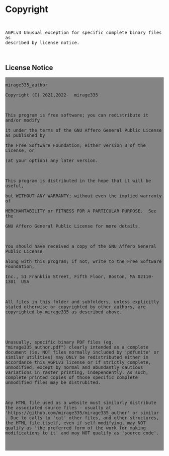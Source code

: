 <!-- scriptedIllustrator_markup_uk4uPhB663kVcygT0q 
#exit # scriptedIllustrator_markup_uk4uPhB663kVcygT0q 
# <html style="size: letter;"> <!-- scriptedIllustrator_markup_uk4uPhB663kVcygT0q
#!/usr/bin/env bash

# Dependencies.
# May need 'ubiquitous_bash.sh" in "$PATH".
# GNU Octave, Qalculate - usually dependency of 'calculator' scripts
# recode - usually dependency of 'markup documentation' scripts
# wkhtmltopdf - may be necessary for accurate conversion from HTML to PDF

# NOTICE: README !
# 
# 
# 
# NOTICE: README !

# CAUTION: As a user, you should have been provided a virtual machine or cloud services to run this script - 'ubiquitous bash' provides functions to ease the use of either and both. An SELinux, AppArmor, unprivileged ChRoot, or similar context may be acceptable as well. Routinely modifying, sharing, and running code, may otherwise put both users and organizations at possibly unnecessary risk.


# Copyright and related rights only waived via CC0 if all specified conditions are met.
# *) EITHER, a single file directly output from 'scriptedIllustrator' (which is GPLv3 licensed), OR, not otherwise claimed under other any copyright license.
# *) Is a documentation script including this message which also predominantly creates or represents markup (eg. 'scriptedIllustrator.sh', 'scriptedIllustrator.html', 'scriptedIllustrator.mediawiki.txt').
# *) NOT part of a program to compress, embed, and assemble, functions and other code (waiver does NOT apply to 'tinyCompiler_scriptedIllustrator.sh' ).

# To the extent possible, related software (ie. 'tinyCompiler_scriptedIllustrator.sh' from 'scriptedIllustrator') remains otherwise copyrighted (ie. GPLv3 license).
# Specifically, please do not use 'scriptedIllustrator' code to distribute unpublished proprietary means of creating 'current_internal_CompressedFunctions' .
# Specifically, please do not misconstrue this copyright waiver to negate any copyright claimed when such a documentation script is part of another project or another copyright notice is present (ie. 'otherwise claimed').

# 'For the avoidance of doubt, any information that you choose to store within your own copy' ... 'remains yours' ... 'using' ... 'to publish content doesn't change whatever rights you may have to that content.'
# Although this project has no relation to TiddlyWiki, as stated above, vaguely similar copyright principles are expected to apply. - https://tiddlywiki.com/static/License.html

#__README_uk4uPhB663kVcygT0q_README__


_document_collect() {
# NOTICE: COLLECT

_findConsolidate_procedure() {
	local current_consolidateScriptFilename
	current_consolidateScriptFilename="$2"
	[[ "$current_consolidateScriptFilename" == "" ]] && current_consolidateScriptFilename='consolidateVariables.sh'
	
	[[ "$ub_findConsolidate_maxheight" -gt "120" ]] && return 1
	let ub_findConsolidate_maxheight="$ub_findConsolidate_maxheight"+1
	export ub_findConsolidate_maxheight
	
	if [[ -e ./"$current_consolidateScriptFilename" ]]
	then
		_getAbsoluteLocation ./"$current_consolidateScriptFilename"
		#_getAbsoluteFolder ./"$current_consolidateScriptFilename"
		return 0
	fi
	
	[[ "$1" == "/" ]] && return 1
	
	! cd .. > /dev/null 2>&1 && return 1
	
	_findConsolidate_procedure "$@"
}
_findConsolidate() {
	local localFunctionEntryPWD
	localFunctionEntryPWD="$PWD"
	
	cd "$1"
	
	_findConsolidate_procedure "$@"
	
	cd "$localFunctionEntryPWD"
}
export current_consolidateVariables_script=$(_findConsolidate "$scriptAbsoluteFolder")
( [[ "$current_consolidateVariables_script" == "" ]] || [[ ! -e "$current_consolidateVariables_script" ]] ) && exit 1

#source <( "$scriptAbsoluteFolder"/./../?????/?????.sh )
source <( "$current_consolidateVariables_script" )

#$zzLib_800_documents="$current_consolidateVariables_script"
#$zzLib_895_reference


source <( "$current_consolidateVariables_script" )







export fromDocuments_boilerplateDisclaimer=$(cat "$zzLib_800_documents_____boilerplate_____disclaimer")






#export fromSelfFolder_license=$(cat "$scriptLib"/license.txt 2>/dev/null)
#export fromSelfFolder_agplv3=$(cat "$scriptLib"/agpl-3.0.txt 2>/dev/null)
#export fromSelfFolder_gplv3=$(cat "$scriptLib"/gpl-3.0.txt 2>/dev/null)





_o-small-html() {
	if ( [[ "$current_scriptedIllustrator_markup" == "html" ]] || [[ "$current_scriptedIllustrator_markup" == "mediawiki" ]] )
	then
		_safeEcho_quoteAddSingle "$currentFunctionName" "$@"
		_safeEcho_newline
	fi
	
	
	if ( [[ "$current_scriptedIllustrator_markup" == "html" ]] || [[ "$current_scriptedIllustrator_markup" == "mediawiki" ]] )
	then
		echo "$interpret__html_NOT_shell__begin"
		#echo "$markup_html_cmd_begin"
	fi
	
	echo "$workaround_shellPrependMarkupLines"'<pre style="-webkit-print-color-adjust: exact;margin-top: 0px;margin-bottom: 0px;white-space: pre-wrap;font-size: 0.70em;">'
	
	local current_miniSessionID=$(_uid 8)
	
	#_messagePlain_probe_quoteAddSingle "$@" | _workaround_shellPrependMarkupLines
	
	
	# | _shellCommentLines
	
	"$@" | _workaround_preformattedCharacters-html | _workaround_shellPrependMarkupLines
	
	if ( [[ "$current_scriptedIllustrator_markup" == "html" ]] || [[ "$current_scriptedIllustrator_markup" == "mediawiki" ]] )
	then
		echo "$markup_html_cmd_end"
		echo "$interpret__html_NOT_shell__end"
	fi
}

_cat-workaround_preformatedCharacters-html-special() {
	cat "$@" | sed "s/</\&lt;/g" | sed "s/>/\&gt;/g"
}




# ATTENTION: Unusual. Avoids absolute paths reading copyright license files with complicated punctuation.
cd "$scriptAbsoluteFolder"


# NOTICE: COLLECT
}



_document_main() {
#a
#b
# NOTICE: DOCUMENT
#__HEADER_uk4uPhB663kVcygT0q_HEADER__
 '_heading1' 'Copyright'
if false; then true; # -->
<!-- # --><h1>Copyright</h1>
<!--
fi
_t '
scriptedIllustrator_markup_uk4uPhB663kVcygT0q --><!-- # --><pre style="margin-top: 0px;margin-bottom: 0px;white-space: pre-wrap;">
AGPLv3
Unusual exception for specific complete binary files as described by 
license notice.
<!-- # --></pre><!-- scriptedIllustrator_markup_uk4uPhB663kVcygT0q
'
 '_heading2' 'License Notice'
if false; then true; # -->
<!-- # --><h2>License Notice</h2>
<!--
fi
 '_o' '_cat-workaround_preformatedCharacters-html-special' './_lib/license.txt'
if false; then true; # -->
<!-- # --><pre style="-webkit-print-color-adjust: exact;background-color:#848484;margin-top: 0px;margin-bottom: 0px;white-space: pre-wrap;">
<!-- # -->mirage335_author
<!-- # -->Copyright (C) 2021,2022-  mirage335
<!-- # -->
<!-- # -->This program is free software; you can redistribute it and/or modify
<!-- # -->it under the terms of the GNU Affero General Public License as published by
<!-- # -->the Free Software Foundation; either version 3 of the License, or
<!-- # -->(at your option) any later version.
<!-- # -->
<!-- # -->This program is distributed in the hope that it will be useful,
<!-- # -->but WITHOUT ANY WARRANTY; without even the implied warranty of
<!-- # -->MERCHANTABILITY or FITNESS FOR A PARTICULAR PURPOSE.  See the
<!-- # -->GNU Affero General Public License for more details.
<!-- # -->
<!-- # -->You should have received a copy of the GNU Affero General Public License
<!-- # -->along with this program; if not, write to the Free Software Foundation,
<!-- # -->Inc., 51 Franklin Street, Fifth Floor, Boston, MA 02110-1301  USA
<!-- # -->
<!-- # -->All files in this folder and subfolders, unless explicitly stated otherwise or copyrighted by other authors, are copyrighted by mirage335 as described above.
<!-- # -->
<!-- # -->
<!-- # -->Unusually, specific binary PDF files (eg. "mirage335_author.pdf") clearly intended as a complete document (ie. NOT files normally included by 'pdfunite' or similar utilities) may ONLY be redistributed either in accordance this AGPLv3 license or if strictly complete, unmodified, except by normal and abundantly cautious variations in raster printing, independently. As such, complete printed copies of those specific complete unmodified files may be distrubited.
<!-- # -->
<!-- # -->Any HTML file used as a website must similarly distribute the associated source files - usually at 'https://github.com/mirage335/mirage335_author' or similar . Due to calls to 'cat' other files, and other structures, the HTML file itself, even if self-modifying, may NOT qualify as 'the preferred form of the work for making modifications to it' and may NOT qualify as 'source code'.
<!-- # -->
<!-- # --></pre>
<!--
fi
 '_' '_heading2' 'License Text'
 '_' '_o-small-html' '_cat-workaround_preformatedCharacters-html-special' './_lib/agpl-3.0.txt'



#__FOOTER_uk4uPhB663kVcygT0q_FOOTER__
# NOTICE: DOCUMENT
#y
#z
echo -e '\n\n'
}



# NOTICE: Overrides - new functions .


# NOTICE: Overrides - new functions .


#####Functions. Some may be from 'ubiquitous bash' .
#_compressedFunctions_uk4uPhB663kVcygT0q_compressedFunctions_uk4uPhB663kVcygT0q_compressedFunctions_uk4uPhB663kVcygT0q_compressedFunctions
current_internal_CompressedFunctions_bytes="12593"
current_internal_CompressedFunctions_cksum="1833038819"
current_internal_CompressedFunctions="
/Td6WFoAAATm1rRGAgAhARwAAAAQz1jM4cn8JGhdAC+ciKYksL89qRi90TdMvSwSEM6J8ipM2rR/Iqc/oYbShD5P+hKgz3ONSu7BhrUf8OSN4oZ8BL1e7m0JQ33pEQs007VTHA7nLczyIuWiilZSo+0zB132
DrV189uAlZ6oqD3MK7bjrSmuGreEaBOC+z5QkGUPIDVaXfJmDg73/A1Y9JqRKxtli7ZDurfX2t/Z3m6RV6ku3LwPHl2qt8/kbWEubRkY3Fl2VTTFWjQ8Z9qfpBK4YyV7fw3X3hcUmN6Fz+u2P8eCSl/fCnNX
HtvGeiwoJbZ3wje2iPvqVhHoy0BMVkEDcSqWo+znkV0BwqE45qLsZQ9IGG1CzglgciwcOU2fdsqKBFC5XA3WYFGg6uZ2q4mvn5jWR+FbeUz7YjupLAvLl7DE+daOBWzzyYeFrcMhDk1QeqOKpv41V0GTTqAm
Z7lRbPrhk3oRY/kBiQGZSfRuxTSmIc1zevrFy6JWcZkCJayU/wQ+XEKdvF51XHH+OYrSuhIxvk6G+Ce0sbTr3GBfVRQYdRpxeOs48xNaEfmBf6GZcWUMx5L3LA4cup19vL4O75JjKbnlJeYdoRCjtcPE7A8S
82KbKVXWm5n1ADflKsnTX3CVTSu7uS4pVXHlludUnC/0dCPIaO2WxpZTXETnBW0SD0f3HTs7UDEzwk7eMHnoe3xk/cdsh16yyG0jPOBLHEqULsotf/cimpgvkZlFxPNFKvrB2sVBDpjr393u8l5sSqQ9L5Vr
QgGi6nBnxhDESgC1fMuEusvr6Sli1rR/+c0ap1SksGpO2TEUmhLB2btBz2JAuC6RRnqPSeJB5e7Ye3lLZgz7qHahujxIhELZ6Ig37WMvcLn/BMoXxtrpqAx3WQEFwPU+GEqAYIYrxdNFO0vmXqIu7mijEGNN
3Kz52PfEP9wuiJegjzcwG1SjieemTZAy5HeBzXmyNh8NuIdpHzxX83tVQ6zn4W8eFh94YUkd8LPxqapxW9+5Ljru6KBXErt6eoQ1JzryMghYRXroIw6cezM5nO29ERbDgwMaWHM8HHSnsRVwOyHrn3h6dSYW
FRI5yIxuHcZpSxIl+Wcyy7l04D052ZLSwIr3bVXp4Wl8UN43ZjFk500/N03EAhnaDm33ejErcZzg3IyCf9KDULz2vjN1ZMLj0f8szC8Yd5LbbQJ0QaXtts9dioTUAtjmI2n0Nua2iP8U6I2yFW4q1flLmWgw
dwxuvholhSJhoQ1mvtYG9GHKOnerwBFiSgokDlXpGx/wWLEggdJzD83Gsc970UUKaPclxZq9t53+B7POZLqRi9MT1bN4M5xVNF9BpfIOMoXjjfCBdMsMg9KiWzl5MampEj+sO3zuoQacK51dsC8fF1kx/Ipo
T0+57cS1KCKaDzB3/U2HEY855HTDewfULt1Mox+DjNi+SoyNEej/2dvZj2k7gc6F2P4cYp0XlGset9wxtH8+3HkTBns+M9aR3+kzI/CW6vSnkHXti9l/usvJEofd55FM+ZveKRq4OmWB9Oq1ruDmZeB3ti5H
l9Be+OF5pyJ7O4nKeKvq36QuxgvvKFuWDH8YrEDrrLKvQA2ZwqPfB/Dx301jgKu2lHwCC5Cr6asX/Tjo71N7833otVOmbW18/ev2R0aUgZKsqzPZIqFX1x9DpRggWTuQOX49oKJA3lS+k80eCsgjWZ3NwHHB
JNS03KTfjGNYL21M5FopczHLlOKA3NfxtRVtvC3ptJwtqiQYiRhRFdiUmrckYzPNf/WZmL6FouTxTXHf/8KnqYdZ0a/shLqxbCEkIwYD7IZlBIXfZukhiP6kefFP2XGAvV7HC93XH3BC1oYnPQBRcKtLLn5C
zda+MyZGKU7AXhq1EleGh62Y/vDec7Bgz3UwJtR+8YBCdQ8/Xcf4mORqcw5ELeSC/sZESq/ZT4uHAWXlbxnvzRXvDJ58sFyghbkx9mNwpWRFrj39Hq3TTm9NkSX/ExPFblReiwO3+1d5czQOEU8JnpKwbXak
iZTSx0rJ6xz5YqpuDxrnSOA9Ti+KiK6yFVv5gZJsPa9opyNifSPEsLjaULtj3MT0jHSHlwYMPOm3ZU5anWZ9zLnlZDFk+5W9aVR/+HHjmTDgYiD/2lVhvyGFs0RFnIjj0W1Yrr0Qh7RR/STZo3Uj4PsS01jS
XFU1MAfvrY5cOFVq3gGq/BcYNU22RhC4TjfS9SLCd9Rrp8795lN2bSnGVKQ7eCrYdqYvCzLQ5RjV/jRfze8GD8XuJfOitXktggA4TGfdN2an12568jtS+q125ACbgQsG6KbDJ6HDEIk7PfdymVGeLNP58IfV
Ti9a8Wv3gxx1o9cP105zLp3eY+BXgXxpJpM0PwQ9C6SDYTYgWhLyJIL3s80HCWKRoNzfKE5+FpmuIodKb6nrgjQM2iMrkzD1grRPrIweqC2IvgUUp76cXjIWapPPJKoRAis9rOzsqZfOqwe4dCaJPjS7hodF
HOUHrNeKwCtOP73IH4yMLIWcTQkcR4cH2ycD+GoyrsM1KfK8rRf1sA2exEaj1gBbL2X90zTFijyIQp5ACcTa7g2erPu7xNzRNLL4lcAtRuduONBy7H3bokwhxUVT9XYKK6vxOsGBN9rqJ32dBCki2eznhSvG
YY7hDmldozOVzv70Ht4XupfIlhujDJ4CAVyp20SPKzFsyuI5O47AKB7bJ6KeNvsN3dn8PJFniSfpCxiksP4mSGD6c4fFUOKU1sqta3v8sgkEZIxqjtcEVkfWMvK6fVIb6z66P2kDSqBE++icHbYkIr+dczrx
6GLgOXvNFml1WJUyhpmyhkIJzZ/geu6ET9wonX4MZ/NEmC8jxUNFR/hfM+yH2sYL+1K4zI+kNhe0+iPdJYSpbxC3hOlYg5wsF0a72YOfikpkwp+2SdL5ItnyCkVTqMJVpDMSDppFsb1IcSm3oVLlTCOYpQxi
xNDpvrwfzm5INJXutfAgTnsuAAcaEIojAwo9N/+SBWcckzuXDR4OwDi3RV1muOvBjokJxIdAPtWJ+uNEVP0lXh+h0NtQ7ef04SfuYp9LQG1xMkglcvFZ44jp/L5G4NN4WnJJhKab539tSqdbMdDrRiLrsuC4
KjR5btxXS1fiSUefE3W9qquvHNtMwRv9qt7/tgp4kckjZDTdaAM4WwGCYEC9eJ33tHTEZgxobI4tTXzxKD93o7RNcbN+eBPz1W7arLFUw7UKXkFhnRAmBTDSj/P8ySF5JwFiMEbVvKkkSj+3hHxq24lP0DWe
bdvJiFScA14alr3I07py9lZWD9UR3gELPvUOOTjZTZFa/vhuWAnyljLH/4p80SFhGtQdb++HcHzGk4k7evlC592eqvrEWC0CNNaHc2ctlHdrFNBKtGv3im1zayJ/QQvyoWJlnVLipNSIoPgZwnqi3lsfQTV+
AW2YnCodAd+Enmodt2y9Xw/Q27GD2S6wcdA9m60jczMnZJsOYV0NYgzz/ZjKaUAZEIBE8kqVMTOv3ZrT4dd+ElrQIck9Y/Ggq8z8UHB5MqUIMqURr2MJc2g5JkiFGZjSQa3o0nG2//B0425iJ0Nlm1ZDPrxP
Nsz5+ssOpNdwBueO1G92ljw3IPa8DYpkeXBGoJA2MB5OQKsoX9K9PVtMVIUqQDlsJfcyPpbWdOz52PdeLX1GTs58G1FNOuL0E2u/xcJXwhFXCrNKgvtDxefqP+xEYusB8x1oAAb+PTBMEu2Wy/pWxNtdB04G
j4cvblG0Iq0djZSUflpxT5Xadzne0JXwafa56/bJLa2ILJ+7X7/1GfdIQdjPFN4rLdmOw+CzfemurF/gapemez9epVKI39IHTfiTMer0NyRcGYJ9sdL43JJMYdTRo4jUVEouunAHhoVre5mSmJ6sviqvIdjT
dfJz9sp8v1Cw4Dqei1KT6WawlXwzL+93K20bOVM78WFdU1NWnhmtciO1wCYx6en4N9wb35mXhA8yWTlmCagMCQwqJJkiZZCiCJfOXrlgAXJWbfDIgsM7+v4NKieObg4XX/5HUrZZtajJOhhWQImp7KBPq2hz
SJFOL0f1IHbTLvk0f0W5bYR4itPoV2bFx4zSBezFpniNMcHeT3pdGIAhdV84y1l11KfmlvmNF9j+H8FcgcwfCkXSt1EXWRKi+V4192suRvZaQzMlOejpnbqHwGeWysJMDVdXLza91zgp/4OBRoIG4wcceFcl
kbEfZJdvLy9ppQTBK2pZ9P9uZpFOUPKjWU27t9LB1mzvHysRV6hFbbrgowmHEqpyJRAyNmcL+TEv5V4Wz4GBlLfqBp6rOTy6TFDG3BH5hJ7j7D69e6AkSxB/E4pOkEBZ9eHUPg14yHibEA7ERfw844R80kFf
9a183meX+OB/uB2LTb1Kp09c5bZ0AsU1fesI+++mp5Nej8WNlD7roP9e/B2zJcZkd0Cv05+ngScJEQXgX6VBNm1yHtt5KxHonKnK609j1d4CMXLy+cTI6DwNk+3VOPSoWDaeEIB/4BhJw1OxzjQILpKgzom8
SHZw+EI04oGzjt/f2Dz4LNcnDnCwMvydin0Nm+70XqjfX5tZpy/TtAORFZCDDUmbT3G6rye+SBgsE7Avy5JQj/RUSVP3fjKMhIvxtcbr9Q49SNkvZtzu0JDOMGn/zu0P/XWUrbXAnoi4FAitgUa2uD9bl9V2
9XPvZBFCMyL4cFRl9DoKM2yXgoLGgHE8utLk8yzrrRjOOh4Y63k+AJxFazLb42dyDeAegVQJ409myzYMA8SE2P4f6YUXUkbNHGb0/P2JOLLFQBf2gK6dN0ghSqsAb+buv1oVr0K425Xhnz5F9M0FhQOWmxV8
ZysOZzNUISElx8dbv8j/Jp0z3nQvvCXzvai1cm8aYoml6nJSs75Z4KRYFfeZicMOCmO44hyRy6inCEF41thHpUqV8d2hXiTwKxJ2qSHSuNHqtQueEzOYEfts6kkgX8MqzC76J3/+9cjrpETcS9V3BlXf7fZ2
hIOdj9U7TYQjWB2VonqxAdwSVENMVNgPbR6wL4rpM5UxmMb4v8dXkztvn1qSyIpUtMeTLRrHBeCq2CqPYFQDmcb5z+07H/kbhMQg9+AhsVWRllLxQpQYToLYW+4tuhamoV0i0mbmrXryVADpPatXVrHhNiFW
v2t+fiRlJnW7pYwc1ziDdPAIk51itZDKNV0GBVDXqlNeNu2ZXkq8yA6X2IhPJyDjcfJtLPcbovOoiTqQY+TDKsqYuXIJY/mRhmj+iPTU+u2Up4GZ7VACHYxcLOXuPxplIMvulz0ebVL1MP8Optza4c/6vhDY
rGPpW67Op1mmi1LiIMI87wPfLAty55yj7Job3I26Xiudx5uREpGbg3uaCWcRDjVQ7moNHD1sh6eMp3D6/tlKYi9v4bsxcC+2fdwpqePHzcVZOqfRlXBDfYC7f7j9FAjVML1kVrds3aNHHfODysyPmhFgcbaV
pIlqVv43Y+wBzcjskgTLpV04J6aoWb9LpIuw64S1p8iQKeKdxynDvTIDGwEVOigFzCGWv2kEMOzDUL/sidAVkYAg2rdN0WlCshf0iykreuOWtxeVOoj1MPzUgDIHPq93O6SoEdTa0+crVdiZxYiMalJmjZBU
qFhZ24zz/HP7qBL5rWtLKVhuFjkyWH/OtmLNoEy/tbHHXWUrIj7VzOkvtRN2c3i7DGHvr4yo6CDe7Hw9eNsuTU05nRGb8VZIl2hhfhQj7Uhi1QcNrCEPzeE1+L8LvrsE6H+VDQVsiLAK1gARMGkP2GoyOBBW
s5LkzaS9lBFTSIYDCgsYrbsbR7BI2JFkeT48kkGg/rdZXyOQrZKBL5rXs0NHFq/BQnJgEYs62qQYdvyyeAKe1+19bXHVyuMx2h1Oy1RIs7RJGBQevQ2mpAOq0z6x2PiViNpp8DZswUOmVSgM4sM/vtkUbRz2
JUDDkVprKnIRZtyyZ9HEo4TRBQhR/fthu0yjmeUsUT5EN5TYaTYMCvKLCuEIjREtqaJM+GCuoMEN1FSquSz+7zo796kpNMxGLqnEHOaVB3b4XxA2FBw0WdC2yNZ8dxksgH7/o8n7mlvLvNUs0f8drNAti5HM
Fi5cvLf1buLrZV/bV+CTQnbKnjrTN1qnoVd6vNL4zxFNOaUwaTznSKIWvV5fa+BWKMnI3kIlThUYQEYOGu+WMT8/8q/Z9MtO7A05shTLYAcmVW1NTNhuki34xKrZJfBSTkyJhR0ymidXUoXHn7eG2TgrgCcm
1BHvcj3Q8BGAuoi01Jc52kUtcUrtBERr+OkN/XhJrgn3MvbCIAWMFHqy7V57Nb/gx41iePTsxyvNvUL6Kzv/BAq8LQKOQ/fUAh3ngPNJ/iTsM1JoiIg0Yfs/knhRzYx0fUhtV35whh1bVVRHuj5zwz6L3Mvo
Q0aAxgyL87ZX4+ZPAb8m/eP4FKYQ9LCKF2zJpt+54UwVqkmgRf04ICczP8oDQrW3bbNZ0PKmpLwXk/V38tcWZAkMuGyflO8gD6+8uVCs2hehY3io7Yn/ds8/RrgCs/D7hkOJT/g401854Bg03H5Ita+CzYU/
60F6QUriWGYGawe+VpWNf07D92yktI0FPXAuBP8ZmPSwSLSsygxykPA7BM5dDs58qJ2BYiz61Snv2ol0PQeYoWwAGUtmNxgbUUWy/VUWO3ojLf9NN4B9/Vl3noLbSN8OU8KRipDkthvwIBlJBTbHqHOG/W1+
PhRK6VmLWZHD2wxWDN/9za7uiTEZpdTceFQ2KJ2zCdlyOqV43Ddw6IgtReefYJVyPxq33lYfnpQhhQ2IlHOW/3eZqVARjOMxQHRWQP3LJYfp3H/sAY8DBNzRozUaIXEcjlJaYY6MFKxfcNRZS3bWrFXdVk6h
k6+L67P9glp4x+B9KzfeSVu0r9TLXsu8X9g6T9on1dcE5HWK7PhfHcvLokCqp+Ougat4jQtrLxDQ6MBnPHmYW63XzuYWZvnVq72wUGSVpFmp1/cKXprUhO1JNTerCcqP5tqjkJjMhGZPC2yymNA6o8hzBNU7
3vnG0wxEoz1G8+truEO35WoWunchsufBNwzP1GQOJIh9TOrWwOkf7cXcuktaxF/7dTnvCi3RKUCu3KAInXpFgaRaxMtTcfrjVDi+8Xss71uGIM36k2vg5++BmhoGun0Wv8C+9Wu+rMYzHfVL8THz+vvVbrMq
Aaauqee0FomRF99fB+51waFiFa4zOZdhUwpJjUL9GjMJVASK8QwW9GtiP+981QYc8Uzh8wX3Q6aFKV92QDXjEtI08pRT2j7L+fE2cwFD1NHXBwsO/yoKRTneSG224qc2VgkKo19c1VIHgTYMvH423YoGm6J9
tOTavYJXS8U+layGzNlJPKALxZ4mOh9qMXweX06y4xf5HZBHrSnCA1hkm/3Ar8DSqXbMG1MbtXDA1viQXU8z8juPrKnIJdQukmIVnQdRtD9p5pHr3/8NknYUyfA6DXdeISXdaVapk1d7GurrxQG48FdPfpRT
9F6uTBJsATAcb7Xwxy8PdpgYz/j1cCLFRg+ddawJFoEXhxHeloc329IhiykFxfuhQG4eWZC0Dz9cA2kBmVeh2MEC/EvPYBsOeddT5rcMdlZ74/Tv4+lchjy9gyzcSWKnyGYf5jeXRsP4OyteoH7Q/eAoLZkS
9lbtCinncLKLHcL6Z6+rxtTg6fJHC7/vbg/TQY7mjh+7g3IVfp9Gk/zv5jSF3Qbim6mffzuIh/W1tOwuaRCO7bb3C2Y6MzUzBTqLaai9e4vArPnx8H1H33OoTzT+vCxxO6Ayz2fX8t3cT4mFWoziFNZzkCS/
aXp8ttJ+8g+EYhj8oiCuV3bgUMnwsNh0BzQXTEKU/bdP+0hWjZLSvW0AG6txMRIwnp8rbAXsCGpzkAosKSTguBfvbWRInD+c+KZjjC5TXD3K5SeugkAPDFFs7ad8qkAuPxbSY6S8N0L8Phghzq2kBzRd1QU5
htZ7up0RxgIUoaVo8bA4XaYH9yg/jKY2J1Dk2PSJcS/2xT4c3XKoVWpVMkcTx7UiKEDCYgQiVwkFREc6bfdFeVU+EthXnnaQoVnP6sWaOAnYBnl8cov/1KldlJygd2eGeTZrHwWZ6J/t2meVDh+m13phk1Ha
zQBGHHJyRnu0q9WLc8VM3J/oeh9/rIhzod7/iAsEfq87BMme0M6nbUSk2u92ibR3aGWWkdCU//5BAPumWgaXbPROW1G53JnsYnvPbOfFs0f7UOQRpWmksabWUg5iJxOCeWcnEkSuEvIc70V0OEtGshN8DkY1
xcm1+TEeauH9kDaxCwD8N4THUuBMO0oLumyVUMNPw/F2c6jiprJHC1UL+ecZADK3xM3KCYiKA/29MNHmy4oE6vdq7vhpsHIarCwymWfmYJ9mv+yxhxcnKDqpKimydpj5Wnol6I9mqGl9CngtptiLgA+Y+lyZ
/K2rO+An9PIG4P8StIGAbC6bKUN1rr27UwvCzyeFUv4Kh30gBs7BMHtuDP+jsRchlnZFa6c1MOsHXnpOJPbFCha1xnEHtKW76ZSr5ZZ/INxEgVG522ZjG48q7aT0RhvtV7ru6wYG4UYcLIzWI6tBKGkAlfZ1
DYFDwp0H+LIA/ekLV8acc5xpWPgo4Bwp4O4NnLaPLNrNL2eStAS5mfuHcdmU8DF8gS0lWqK21lsOEx3tq46MpjrJD/SbHYvXMKP26SzaXDfVnQhT9KzLdlJWdHpc9g0j/mToUd96qFSpHJ8ty1eUK1DBk7gi
Hm+axKSI0zeJZtKewXLK82cfHIthkhD6V2eAoG2yO+5fWrwCouJ9i8/UavwTu5xkNXMze5fmoZCCG8t76P0XZX10VkMWgX25ebCNHYssrT0wyQ6V/ek7x8jcrglpw/YjwY9EkqP0voUbyXGoWgD8s4qOod6I
WqBmbOWjxBRoQyi1IeX1pWFSGDIB1XeJXAZ/OWuV+KJAQTUd0lb98qvYqpBYbOniGiEKwf1dqjzBhZoFtB9uimehhz11R7c6nwqizNWdu4HostK4Bu8UKb1jCow9Ci59TEp+KfexJLVjKajSKsJI5iY/S96B
y2VaAwXICKmpKTN7TGf2yFjRiLM2Co8dJfN9P7qGPbqCvgWW8xLiqxZ1kOAj3Huy4HRCMIAw/E+mXFfMr+/QCaojUm0WTbQfQrIZx116Y53sqt4/E2O+fdpuHq5q5RoEigiIm5rPf8wzKg5Xv3QVqMEncdcq
9Mybc3wA6i22pq6xAc9AIFA1xF02N5GcONp6OGAS5yi67o7R5eTieE+MVeFqMV7Kok8kWeRPZndYETGFMFDRZ+JX7unIJ8l8Zei1j4bz62z1gPYzsDmutyCTEe4CgSrmyHh0Qqnva4c3GKDAqLmW47j8E8vZ
d0dv2EkVbnecSynVjoVUac4640uFu5QOzZFoJhbZDG5kJVDMwwUyZo41PIWbrtWh+cveUBNF+oFAMzCNwYx5WeeEHgoLSUEOhEOeQLwiSPlxayur59CEBef6JQaJ5oEcl2lc9cCoCJYRE0gqV8ZZR21L+K7X
9Unp7pDtR+jrLf3tfUd5KRO98kfFL7SN+EgxB/kOrRmq1RbvQsxt0V+mW2WYDDs3EbEXpvEQql/A4zOlQdCJQmR4sDTcs4u+w0/mmANTP7iTcNucXYpb/Pzk/rByIr/1Ie/VmdXDRtNqPKRIzcm7IRKxZ0Mp
T+TtvWcMUQllFoEKb9tPB1Bp4gRavJcgfcSkXmXBFFOzB7rgseCry1H0508psOq5sbtu9X8s/Ig/qCkUrWotiPu5VzqCwvdgEMsdwA+BWO63bfZxYEJDjnZmfJmAdyaIInPz2rvedF6FgQNQVbVysSdx64hI
9+R79kBQu+/0utaV1EuDN+BJUpIbCHtumUm48glL8yEN9BLG+8lyLU9UhcDAKu/cJJEhFBV5eULzEUcOID0007+ce4xwHUsHjZVbeDB9ftZ1jhptqqwWeSOhTuMSNKeFAkoDpZ6YNanLxBkFTzHReXbEACMC
yKeDzKDPFVqUuFK/hImITx5VTbMZa2OfW556QMPogyGTjqCG4+nI813OMuHX3Qee+7FNqfHei6KiiBNCrDkGbdchro4YPUlD/5ENOMUdp2mgo8TnymaP9JR/wyz1cs/O8VyMAAFwu3OYz0WUtKE6imsYJ0qO
z8w6ft+aXml4omQPCbxmwERp8qHEwb3aKcHWdh7Z0O8UoxcMH6fVlO0GTWD++byIwUskaVAadeDA8hALpNFk4qKkhKTy/sT7Tjnz2YbDahVSHTyYHCZCuc2ipnckkJ7zYDJYdfEzJP+YwfAxrhoGsCWKmQ6t
4YoRvesOBDjFMc7x8RXqPSFZ0nhxdTGPFtjDo9ABRWQpz7EdeetOC7qRGHFwXkwJdM3SDoyqBdwJrJx0WJLPTbrmwzoFYxx4MywgdAJMyg41+IG6o/g+i6puR59tBxGhyBtwguc5020MIB9krYR3Dn3/jifP
64HDjgitrRlq72HRFeZKedVCnz4gNb4PjXJr7opU/5Ni9iGv1m+F9y/Y6Y6OW/uRUUmYnCyQcWRSF8RrDTWVq1+wBtUQuJ+ClQKkdXzyJlcfkUS/zfCNEsBBFzaQ6tgPA34Nk4VhhgG7J9KpLkaWSFBn5Dvj
gbK/GkQgDXKQumA65SWZJK1tXKM+zWVGld+UUHBvFcFXCRajrY2hxMKa/A8u4qaVIQF0ah8XRaT5lYyfUwWz7MxGlL/KqZTD9JDn9QEa47Wbo3dXAne5FNRObfTSMxuJR+adQwogTD+36hve8Ps1E6lQqC8N
uytznYZXrfJwfTyWB4HWY/whsjVfGNBvDwZLLpyg/4+d1QMAz34uLgXqbjyUxwtQGPb3RN6upXPjknnt76pDgLOALmqzxm4z2dNZG4S2xLeMG4Z+U45PsC6UVfktXVWq3oAptF5dpRUFIRglRAhI/rRp6bhc
qjt+ijqwZIwf55VE52PyGxVjcgjbvsJeOJkurGHI+Ipmgv9m0XZXG36E50xK2Jp4zKJdmi+EBDlZ5BdzS2o1ThfpaOCaoSsxd/xhMZdeBQeNwHDdOIgYoXsaSC+jYapQ72zQKWDnGb0uIXDqt58rcxAcuYeX
jIwZGSyw487noX8390kt/OGddOdSGBT33c7sKGo58Y8YN6TTQkWsuJzDtjlU6nvEdv8tDXIbXYqDvZOCRnHrpT5qowMGxg42XkfbO10DzOUk8Bk/pt/y1Ny95Cwo4Yrh8rORdj27i0ENVEFYlf/xvYuni2C8
RuZttkI58oemvfvRgMKFSWZQ1NeLg1FFLqM0owTeUiMtz6o5XYQa2wMjAXHQrMZ3saI39dApn1C2U9t5yPGdcix/XcF6vna/VZtNEznQVCa6Q2PfKihUCjYz2a92glKPnNdNuBE0uBkv4qJXcDN+1aKhH5sz
S01nTwPqhYPevgpBDui7nI6MeJClZG6r1+ydRY1PtW7LfxNngB4a6DMzKWOqPtFAo1igZCYGXU6pZBGevR3M5DShGmeQP2Ui70Fjbr0UmCIbqhk7TL0bVWZC8DTJafYaUbZndWqmqc8qm6JWYC6XRrXFgYPC
6ThPo+r27UUR7kKbZ5Nsfc64ZPlRQK+KOhEJz3pl0s6fh+h0scpgOpiWtAmNaxkxN7u/TYLTKifgnOa7zBTmYYfVUJCpvj+KA1epkw0700vF1WkLrHslhNyg50mrgGOulmCBU3Pt2Qwk9UjvnLtudBL+qufA
vZS0tpeX1lnZ0YfZU2xtMUX9mBk46JsiUHg5j8VtDWH67FwqO4XyDzXZ08uIZMUG2rVkeXO+fLHFipNkrj09GuVH6fhu8dQ7e3vZj+xuAoKbcoxDGVZg5aZTt+Rwea8gZxMVK18l0mGlwzP2CjCZZvXUFFGt
V4pvO5dWZ0wAjIGqjO2X16FtMHTnWhpyDYg8rjOnWkVLWSlRxOARL4YBbIKOQorRMPeArfLQ5WHE23VSsQPVNApa7ZXVNp3ia6HDNs6iQzZSrQ6lhxY7niic3rXBVtV8p3jCbtwhS4RvdJWYZc2VQCIk9kPs
GBhh/Z+OXnoNGv74JzLiTXfjWlH9HP0KGS+9gZrEgQqZQXgJxsuJcCoYY9CzN2EYBxBOQSRs0UVzufynligD0+TrdouIurJ8kY1KdMwKTqOm2p2WrHrtw5FwMqr45X558t1V429u5wypj9/tpoyOgpGLW8Is
kyxhs0NckpOkV3pzo6WIPO0DJvJjYloxVBOR8Wn7ukN/byhOdpmqIq6TPK8i7UVo9FOu0tscWHXR389wAcYH+aXtKcqUd/hNuvAZVaIgmTEwYapURUB5unPEyoHf4JKJNbRIGx7PsZzpfgcLC8dgOePjnqEA
PU8B4kwSusU2duWSzjWw9hTQMVLB5MmwOiKKwdCwrGURISHxv1D5dhfTHy3bnXH+WNsp3G9diKikPuNtWDQ91OrHQhaCLZKPXPxeePFSUdjDoQT0+G7U/qVTlrFTTfCqaBzpLsXpo4a2mZiWAIX1r2VO520D
AAGESf2TBwA/5o/XscRn+wIAAAAABFla"
! echo "$current_internal_CompressedFunctions" | base64 -d | xz -d > /dev/null && exit 1
source <( echo "$current_internal_CompressedFunctions" | base64 -d | xz -d )
unset current_internal_CompressedFunctions ; unset current_internal_CompressedFunctions_cksum ; unset current_internal_CompressedFunctions_bytes
# https://github.com/mirage335/scriptedIllustrator
#_compressedFunctions_uk4uPhB663kVcygT0q_compressedFunctions_uk4uPhB663kVcygT0q_compressedFunctions_uk4uPhB663kVcygT0q_compressedFunctions
! _tiny_criticalDep && exit 1

# Special Global Variables
_tiny_set_strings


#####Import ( 'ubiquitous bash' ) .
# WARNING: Do NOT invoke complicated 'ubiquitous bash' functions directly (ie. call "ubiquitous_bash.sh" as a binary from PATH instead) .
# WARNING: If '--call' parameter is changed, 'trap' conflict may occur in some functions (ie. ( '_test_default' ) .
# Keeps "$scriptAbsoluteLocation" pointing to this script file (not 'ubiquitous_bash.sh' ), intentionally.
# Import of 'ubiquitous_bash.sh' intended ONLY to provide most recent 'message' and similar functions.
#_messagePlain_probe() { return; }
! type -p "ubiquitous_bash.sh" > /dev/null 2>&1 && exit 1
[[ "$ubiquitousBashID" != "uk4uPhB663kVcygT0q" ]] && exit 1
current_script_path=$(type -p "ubiquitous_bash.sh")
[[ ! -e "$current_script_path" ]] && exit 1
! ls -l "$current_script_path" 2>/dev/null | grep 'ubiquitous_bash.sh$' > /dev/null 2>&1 && exit 1
export importScriptLocation=$(_getScriptAbsoluteLocation)
export importScriptFolder=$(_getScriptAbsoluteFolder)
. "$current_script_path" --call
unset current_script_path
#_messagePlain_probe "$scriptAbsoluteLocation"
#exit 0



#a
#b
#c
#__HEADER-scriptCode_uk4uPhB663kVcygT0q_HEADER-scriptCode__
#1
#2
#3



#8
#9
#0
#__FOOTER-scriptCode_uk4uPhB663kVcygT0q_FOOTER-scriptCode__
#x
#y
#z

# NOTICE: Overrides ( 'ops.sh' equivalent ).

_default_procedure() {
	! _safePath "$scriptLib" && echo 'fail: _safePath' && return 1
	
	# Consolidating self, a 'draftedDocument' (usually an Xournal sketch), two separate documents (usually also created by a scriptedIllustrator script).
	#pdfseparate "$scriptLib"/draftedDocument.pdf -f 1 -l 2 "$scriptLib"/draftedDocument-%d.pdf
	#pdfunite "$scriptLib"/"$1".pdf "$scriptLib"/draftedDocument-*.pdf "$scriptAbsoluteFolder"/z01-templateArticle.pdf "$scriptAbsoluteFolder"/z02-templateArticle.pdf "$scriptAbsoluteFolder"/"$1".pdf
	#rm -f "$scriptLib"/'draftedDocument-'*'.pdf' > /dev/null 2>&1
	
	# Copy self, as is.
	cp "$scriptLib"/"$1".pdf "$scriptAbsoluteFolder"/"$1".pdf
	
	
	
	
	
	
	rm -f "$scriptLib"/"$1".pdf > /dev/null 2>&1
}
_default() {
	! type -p qalculate > /dev/null 2>&1 && exit 1
	_solve() {
		_qalculate_solve "$@"
	}
	_clc() {
		_qalculate "$@"
	}
	
	local current_deleteScriptLocal
	current_deleteScriptLocal="false"
	[[ ! -e "$scriptLocal" ]] && current_deleteScriptLocal="true"
	
	"$scriptAbsoluteLocation" DOCUMENT > "$scriptAbsoluteLocation".out.txt
	
	_scribble_html_presentation "$@"
	_scribble_markdown "$@"
	_scribble_html "$@"
	_scribble_pdf "$@"
	
	local currentScriptBasename
	currentScriptBasename=$(basename "$scriptAbsoluteLocation" | sed 's/\.[^.]*$//')
	#_scribble_html "$@"
	#[[ -e "$scriptAbsoluteFolder"/"$currentScriptBasename".html ]] && "$scriptAbsoluteFolder"/"$currentScriptBasename".html _test
	#rm -f "$scriptAbsoluteFolder"/"$currentScriptBasename".html > /dev/null 2>&1
	
	
	mv -f "$scriptAbsoluteFolder"/"$currentScriptBasename".pdf "$scriptLib"/"$currentScriptBasename".pdf
	_default_procedure "$currentScriptBasename"
	
	mv -f "$scriptAbsoluteFolder"/"$currentScriptBasename".pdf "$scriptAbsoluteFolder"/"$currentScriptBasename".sh.pdf
	
	
	[[ "$current_deleteScriptLocal" == "true" ]] && [[ -e "$scriptLocal" ]]  && rmdir "$scriptLocal"
	sleep 3
}

# NOTICE: Overrides ( 'ops.sh' equivalent ).


_test() {
	"$scriptAbsoluteLocation" _test_default "$@"
}

if ! [[ "$1" == '_'* ]] && [[ "$1" == 'DOCUMENT' ]]
then
	_document_collect
	_document_main
fi

! [[ "$1" == '_'* ]] && [[ "$1" == 'DOCUMENT' ]] && exit 0
if [[ "$1" == '_'* ]]
then
	"$@"
	exit "$?"
fi



_default "$@"






exit 0
# Append base64 encoded attachment file here.
__ATTACHMENT_uk4uPhB663kVcygT0q_ATTACHMENT__


filename.html # scriptedIllustrator_markup_uk4uPhB663kVcygT0q --> </html>
